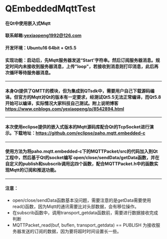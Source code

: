 #   QEmbeddedMqttTest
####  在Qt中使用嵌入式Mqtt
#### 联系邮箱:yexiaopeng1992@126.com
#### 开发环境：Ubuntu16 64bit + Qt5.5
#### 实现功能：启动后，先Mqtt服务器发送“Start'字符串。然后订阅服务器消息。规定时间内未接收到服务器消息，上传"loop"，若接收到消息则打印消息，此后再次循环等待服务器消息。
---
#### 本身Qt提供了QMTT的模块，但为集成到QTsdk中，需要用户自己下载源码编译。但官方的Mqtt对Qt的版本有一定要求，经测试Qt5.5无法正常编译，而Qt5.8开始可以编译，实际情况大家科技自己测试。附上说明博客  https://www.cnblogs.com/yexiaopeng/p/8542894.html
---
#### 本次使用eclipse提供的嵌入式版本的Mqtt源码库配合Qt的TcpSocket进行演示。下载地址：https://github.com/eclipse/paho.mqtt.embedded-c
---
#### 使用方法为将paho.mqtt.embedded-c下的MQTTPacket/src的代码加入到Qt工程中，然后基于Qt的socket编写 open/close/sendData/getData函数，并在自定义的publish和subscrib调用这四个函数，配合MQTTPacket.h中的函数实现Mqtt的订阅和推送功能。
---
#### 注意： 
- open/close/sendData函数基本没问题，需要注意的是getData需要使用read()函数，因为Mqtt的通讯需要比对头部数据，会有移位操作。
- 在subscrib函数中，调用transport_getdata函数前，需要进行数据接收完成判断
- MQTTPacket_read(buf, buflen, transport_getdata) == PUBLISH 为接收服务器发送的订阅的数据，因为要将超时时间设置长一些。



